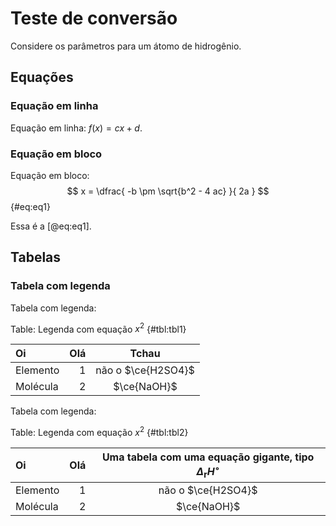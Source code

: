 # Teste de conversão

Considere os parâmetros para um átomo de hidrogênio.

## Equações

### Equação em linha

Equação em linha: $f(x) = cx + d$.

### Equação em bloco

Equação em bloco:
$$
    x = \dfrac{ -b \pm \sqrt{b^2 - 4 ac} }{ 2a }
$$
{#eq:eq1}

Essa é a [@eq:eq1].

## Tabelas

### Tabela com legenda

Tabela com legenda:

Table: Legenda com equação $x^2$ {#tbl:tbl1}

| Oi       |  Olá |       Tchau        |
| :------- | ---: | :----------------: |
| Elemento |    1 | não o $\ce{H2SO4}$ |
| Molécula |    2 |    $\ce{NaOH}$     |


Tabela com legenda:

Table: Legenda com equação $x^2$ {#tbl:tbl2}

| Oi       |  Olá | Uma tabela com uma equação gigante, tipo $\Delta_\mathrm{r}H^\circ$ |
| :------- | ---: | :-----------------------------------------------------------------: |
| Elemento |    1 |                         não o $\ce{H2SO4}$                          |
| Molécula |    2 |                             $\ce{NaOH}$                             |
